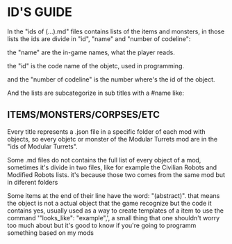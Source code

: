 # ID'S GUIDE

In the "ids of (...).md" files contains lists of the items and monsters, 
in those lists the ids are divide in "id", "name" and "number of codeline":

the "name" are the in-game names, what the player reads.

the "id" is the code name of the objetc, used in programming.

and the "number of codeline" is the number where's the id of the object.



And the lists are subcategorize in sub titles with a #name like:

## ITEMS/MONSTERS/CORPSES/ETC



Every title represents a .json file in a specific folder of each mod with objects, 
so every objetc or monster of the Modular Turrets mod are in the "ids of Modular Turrets".

Some .md files do not contains the full list of every object of a mod, sometimes it's divide in two files, 
like for example the Civilian Robots and Modified Robots lists. 
it's because those two comes from the same mod but in diferent folders

Some items at the end of their line have the word: "(abstract)". 
that means the object is not a actual object that the game recognize but the code it contains yes, 
usually used as a way to create templates of a item to use the command '"looks_like": "example",', 
a small thing that one shouldn't worry too much about but it's good to know if you're going to programm something based on my mods
